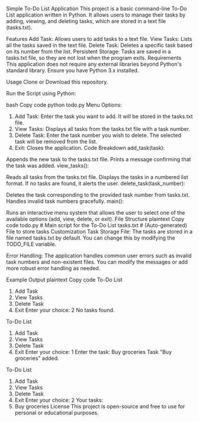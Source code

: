 Simple To-Do List Application
This project is a basic command-line To-Do List application written in Python. It allows users to manage their tasks by adding, viewing, and deleting tasks, which are stored in a text file (tasks.txt).

Features
Add Task: Allows users to add tasks to a text file.
View Tasks: Lists all the tasks saved in the text file.
Delete Task: Deletes a specific task based on its number from the list.
Persistent Storage: Tasks are saved in a tasks.txt file, so they are not lost when the program exits.
Requirements
This application does not require any external libraries beyond Python's standard library. Ensure you have Python 3.x installed.

Usage
Clone or Download this repository.

Run the Script using Python:

bash
Copy code
python todo.py
Menu Options:

1. Add Task: Enter the task you want to add. It will be stored in the tasks.txt file.
2. View Tasks: Displays all tasks from the tasks.txt file with a task number.
3. Delete Task: Enter the task number you wish to delete. The selected task will be removed from the list.
4. Exit: Closes the application.
Code Breakdown
add_task(task):

Appends the new task to the tasks.txt file.
Prints a message confirming that the task was added.
view_tasks():

Reads all tasks from the tasks.txt file.
Displays the tasks in a numbered list format. If no tasks are found, it alerts the user.
delete_task(task_number):

Deletes the task corresponding to the provided task number from tasks.txt.
Handles invalid task numbers gracefully.
main():

Runs an interactive menu system that allows the user to select one of the available options (add, view, delete, or exit).
File Structure
plaintext
Copy code
todo.py     # Main script for the To-Do List
tasks.txt   # (Auto-generated) File to store tasks
Customization
Task Storage File: The tasks are stored in a file named tasks.txt by default. You can change this by modifying the TODO_FILE variable.

Error Handling: The application handles common user errors such as invalid task numbers and non-existent files. You can modify the messages or add more robust error handling as needed.

Example Output
plaintext
Copy code
To-Do List
1. Add Task
2. View Tasks
3. Delete Task
4. Exit
Enter your choice: 2
No tasks found.

To-Do List
1. Add Task
2. View Tasks
3. Delete Task
4. Exit
Enter your choice: 1
Enter the task: Buy groceries
Task "Buy groceries" added.

To-Do List
1. Add Task
2. View Tasks
3. Delete Task
4. Exit
Enter your choice: 2
Your tasks:
1. Buy groceries
License
This project is open-source and free to use for personal or educational purposes.

